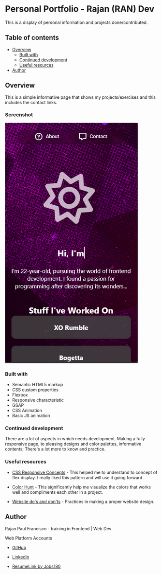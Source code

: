 # Personal Portfolio - Rajan (RAN) Dev

This is a display of personal information and projects done/contributed. 

## Table of contents

- [Overview](#overview)
  - [Built with](#built-with)
  - [Continued development](#continued-development)
  - [Useful resources](#useful-resources)
- [Author](#author)

## Overview

This is a simple informative page that shows my projects/exercises and this includes the contact links.

### Screenshot

![](images/mobile-screenshot.png)

### Built with

- Semantic HTML5 markup
- CSS custom properties
- Flexbox
- Responsive characteristic
- GSAP
- CSS Animation
- Basic JS animation

### Continued development

There are a lot of aspects in which needs development. Making a fully responsive page, to pleasing designs and color palettes, informative contents; There's a lot more to know and practice.

### Useful resources

- [CSS Responsive Concepts](https://www.youtube.com/watch?v=TUD1AWZVgQ8) - This helped me to understand to concept of flex display. I really liked this pattern and will use it going forward.

- [Color Hunt](https://colorhunt.co/palette) - This significantly help me visualize the colors that works well and compliments each other in a project.

- [Website do's and don'ts](https://www.youtube.com/watch?v=czA0x2kjpKQ) - Practices in making a proper website design.


## Author
Rajan Paul Francisco - training in Frontend | Web Dev

Web Platform Accounts

- [GitHub](https://github.com/rajan-paul)

- [LinkedIn](https://www.linkedin.com/in/rajan-paul-francisco-5241ba278/)

- [ResumeLink by Jobs180](https://franciscorajan.jobs180.com/)